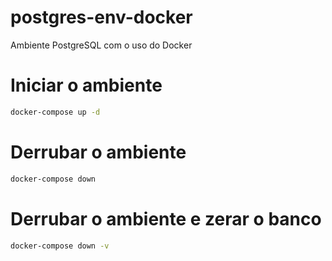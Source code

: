 # postgres-env-docker

Ambiente PostgreSQL com o uso do Docker

# Iniciar o ambiente

```bash
docker-compose up -d
```

# Derrubar o ambiente

```bash
docker-compose down
```

# Derrubar o ambiente e zerar o banco

```bash
docker-compose down -v
```
